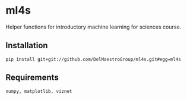 # ml4s
Helper functions for introductory machine learning for sciences course.

## Installation
    pip install git+git://github.com/DelMaestroGroup/ml4s.git#egg=ml4s

## Requirements
    numpy, matplotlib, viznet 
